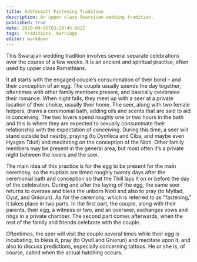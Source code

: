 ```yaml
---
title: Addfesmatt Fastening Tradition
description: An upper class Swarajian wedding tradition.
published: true
date: 2020-09-06T03:20:45.682Z
tags:  traditions, marriage
editor: markdown
---
```


This Swarajian wedding tradition involves several separate celebrations over the course of a few weeks. It is an ancient and spiritual practise, often used by upper class Ramathians.

It all starts with the engaged couple’s consummation of their bond – and their conception of an egg. The couple usually spends the day together, oftentimes with other family members present, and basically celebrates their romance. When night falls, they meet up with a seer at a private location of their choice, usually their home. The seer, along with two female helpers, draws a ceremonial bath, adding oils and scents that are said to aid in conceiving. The two lovers spend roughly one or two hours in the bath and this is where they are expected to sexually consummate their relationship with the expectation of conceiving. During this time, a seer will stand outside but nearby, praying (to Dymikca and Ciba, and maybe even Hysgan Tdutl) and meditating on the conception of the Nioti. Other family members may be present in the general area, but most often it’s a private night between the lovers and the seer.

The main idea of this practice is for the egg to be present for the main ceremony, so the nuptials are timed roughly twenty days after the ceremonial bath and conception so that the Thill lays it on or before the day of the celebration. During and after the laying of the egg, the same seer returns to oversee and bless the unborn Nioti and also to pray (to Mytlad, Oyut, and Gniorun). As for the ceremony, which is referred to as "fastening," it takes place in two parts. In the first part, the couple, along with their parents, their egg, a witness or two, and an overseer, exchanges vows and rings in a private chamber. The second part comes afterwards, when the rest of the family and friends celebrate with the couple.

Oftentimes, the seer will visit the couple several times while their egg is incubating, to bless it, pray (to Oyutl and Gniorun) and meditate upon it, and also to discuss predictions, especially concerning tattoos. He or she is, of course, called when the actual hatching occurs.
